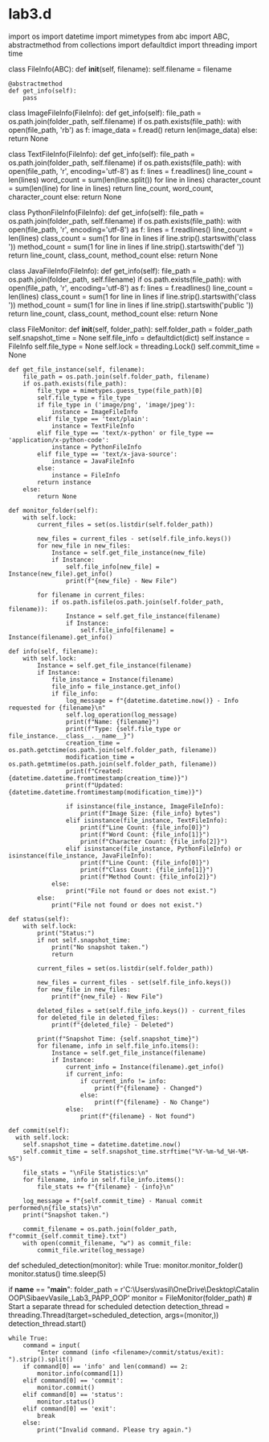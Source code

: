 # lab3.d


import os
import datetime
import mimetypes
from abc import ABC, abstractmethod
from collections import defaultdict
import threading
import time

class FileInfo(ABC):
    def __init__(self, filename):
        self.filename = filename

    @abstractmethod
    def get_info(self):
        pass

class ImageFileInfo(FileInfo):
    def get_info(self):
        file_path = os.path.join(folder_path, self.filename)
        if os.path.exists(file_path):
            with open(file_path, 'rb') as f:
                image_data = f.read()
            return len(image_data)
        else:
            return None

class TextFileInfo(FileInfo):
    def get_info(self):
        file_path = os.path.join(folder_path, self.filename)
        if os.path.exists(file_path):
            with open(file_path, 'r', encoding='utf-8') as f:
                lines = f.readlines()
            line_count = len(lines)
            word_count = sum(len(line.split()) for line in lines)
            character_count = sum(len(line) for line in lines)
            return line_count, word_count, character_count
        else:
            return None

class PythonFileInfo(FileInfo):
    def get_info(self):
        file_path = os.path.join(folder_path, self.filename)
        if os.path.exists(file_path):
            with open(file_path, 'r', encoding='utf-8') as f:
                lines = f.readlines()
            line_count = len(lines)
            class_count = sum(1 for line in lines if line.strip().startswith('class '))
            method_count = sum(1 for line in lines if line.strip().startswith('def '))
            return line_count, class_count, method_count
        else:
            return None

class JavaFileInfo(FileInfo):
    def get_info(self):
        file_path = os.path.join(folder_path, self.filename)
        if os.path.exists(file_path):
            with open(file_path, 'r', encoding='utf-8') as f:
                lines = f.readlines()
            line_count = len(lines)
            class_count = sum(1 for line in lines if line.strip().startswith('class '))
            method_count = sum(1 for line in lines if line.strip().startswith('public '))
            return line_count, class_count, method_count
        else:
            return None

class FileMonitor:
    def __init__(self, folder_path):
        self.folder_path = folder_path
        self.snapshot_time = None
        self.file_info = defaultdict(dict)
        self.instance = FileInfo
        self.file_type = None
        self.lock = threading.Lock()
        self.commit_time = None

    def get_file_instance(self, filename):
        file_path = os.path.join(self.folder_path, filename)
        if os.path.exists(file_path):
            file_type = mimetypes.guess_type(file_path)[0]
            self.file_type = file_type
            if file_type in ('image/png', 'image/jpeg'):
                instance = ImageFileInfo
            elif file_type == 'text/plain':
                instance = TextFileInfo
            elif file_type == 'text/x-python' or file_type == 'application/x-python-code':
                instance = PythonFileInfo
            elif file_type == 'text/x-java-source':
                instance = JavaFileInfo
            else:
                instance = FileInfo
            return instance
        else:
            return None

    def monitor_folder(self):
        with self.lock:
            current_files = set(os.listdir(self.folder_path))

            new_files = current_files - set(self.file_info.keys())
            for new_file in new_files:
                Instance = self.get_file_instance(new_file)
                if Instance:
                    self.file_info[new_file] = Instance(new_file).get_info()
                    print(f"{new_file} - New File") 

            for filename in current_files:
                if os.path.isfile(os.path.join(self.folder_path, filename)):
                    Instance = self.get_file_instance(filename)
                    if Instance:
                        self.file_info[filename] = Instance(filename).get_info()

    def info(self, filename):
        with self.lock:
            Instance = self.get_file_instance(filename)
            if Instance:
                file_instance = Instance(filename)
                file_info = file_instance.get_info()
                if file_info:
                    log_message = f"{datetime.datetime.now()} - Info requested for {filename}\n"
                    self.log_operation(log_message)
                    print(f"Name: {filename}")
                    print(f"Type: {self.file_type or file_instance.__class__.__name__}")
                    creation_time = os.path.getctime(os.path.join(self.folder_path, filename))
                    modification_time = os.path.getmtime(os.path.join(self.folder_path, filename))
                    print(f"Created: {datetime.datetime.fromtimestamp(creation_time)}")
                    print(f"Updated: {datetime.datetime.fromtimestamp(modification_time)}")

                    if isinstance(file_instance, ImageFileInfo):
                        print(f"Image Size: {file_info} bytes")
                    elif isinstance(file_instance, TextFileInfo):
                        print(f"Line Count: {file_info[0]}")
                        print(f"Word Count: {file_info[1]}")
                        print(f"Character Count: {file_info[2]}")
                    elif isinstance(file_instance, PythonFileInfo) or isinstance(file_instance, JavaFileInfo):
                        print(f"Line Count: {file_info[0]}")
                        print(f"Class Count: {file_info[1]}")
                        print(f"Method Count: {file_info[2]}")
                else:
                    print("File not found or does not exist.")
            else:
                print("File not found or does not exist.")

    def status(self):
        with self.lock:
            print("Status:")
            if not self.snapshot_time:
                print("No snapshot taken.")
                return

            current_files = set(os.listdir(self.folder_path))

            new_files = current_files - set(self.file_info.keys())
            for new_file in new_files:
                print(f"{new_file} - New File")

            deleted_files = set(self.file_info.keys()) - current_files
            for deleted_file in deleted_files:
                print(f"{deleted_file} - Deleted")

            print(f"Snapshot Time: {self.snapshot_time}")
            for filename, info in self.file_info.items():
                Instance = self.get_file_instance(filename)
                if Instance:
                    current_info = Instance(filename).get_info()
                    if current_info:
                        if current_info != info:
                            print(f"{filename} - Changed")
                        else:
                            print(f"{filename} - No Change")
                    else:
                        print(f"{filename} - Not found")

    def commit(self):
      with self.lock:
        self.snapshot_time = datetime.datetime.now()
        self.commit_time = self.snapshot_time.strftime("%Y-%m-%d_%H-%M-%S") 
        
        file_stats = "\nFile Statistics:\n"
        for filename, info in self.file_info.items():
            file_stats += f"{filename} - {info}\n"

        log_message = f"{self.commit_time} - Manual commit performed\n{file_stats}\n"
        print("Snapshot taken.")
        
        commit_filename = os.path.join(folder_path, f"commit_{self.commit_time}.txt")
        with open(commit_filename, "w") as commit_file:
            commit_file.write(log_message)


def scheduled_detection(monitor):
    while True:
        monitor.monitor_folder()
        monitor.status()
        time.sleep(5)

if __name__ == "__main__":
    folder_path = r'C:\Users\vasil\OneDrive\Desktop\Catalin OOP\SibaevVasile_Lab3_PAPP_OOP'
    monitor = FileMonitor(folder_path)
    # Start a separate thread for scheduled detection
    detection_thread = threading.Thread(target=scheduled_detection, args=(monitor,))
    detection_thread.start()

    while True:
        command = input(
            "Enter command (info <filename>/commit/status/exit): ").strip().split()
        if command[0] == 'info' and len(command) == 2:
            monitor.info(command[1])
        elif command[0] == 'commit':
            monitor.commit()
        elif command[0] == 'status':
            monitor.status()
        elif command[0] == 'exit':
            break
        else:
            print("Invalid command. Please try again.")

